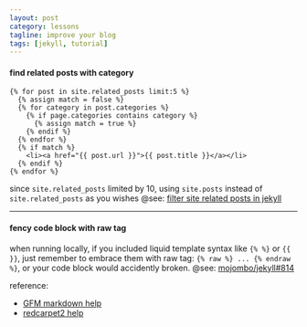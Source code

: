 ```yaml
---
layout: post
category: lessons
tagline: improve your blog
tags: [jekyll, tutorial]
---
```

#### find related posts with category

<!--{% raw %}-->
```django
{% for post in site.related_posts limit:5 %}
  {% assign match = false %}
  {% for category in post.categories %}
    {% if page.categories contains category %}
      {% assign match = true %}
    {% endif %}
  {% endfor %}
  {% if match %}
    <li><a href="{{ post.url }}">{{ post.title }}</a></li>
  {% endif %}
{% endfor %}
```
<!--{% endraw %}-->
<!--more-->

since `site.related_posts` limited by 10, using `site.posts` instead of `site.related_posts` as you wishes
@see: [filter site related posts in jekyll](http://stackoverflow.com/questions/10906574/filter-site-related-posts-in-jekyll)

---

#### fency code block with raw tag

when running locally, if you included liquid template syntax like <code>&#123;% %}</code> or <code>&#123;{ }}</code>, just remember to embrace them with raw tag: <code>&#123;% raw %} ... &#123;% endraw %}</code>, or your code block would accidently broken.
@see: [mojombo/jekyll#814](https://github.com/mojombo/jekyll/issues/814)

reference:
+ [GFM markdown help](https://help.github.com/articles/github-flavored-markdown)
+ [redcarpet2 help](https://github.com/vmg/redcarpet/blob/master/README.markdown)

